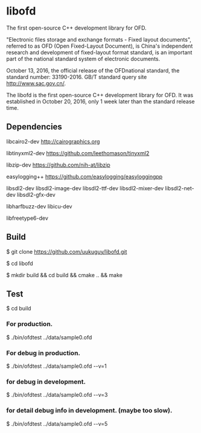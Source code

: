 # libofd
The first open-source C++ development library for OFD.

"Electronic files storage and exchange formats - Fixed layout documents", referred to as OFD (Open Fixed-Layout Document), is China's independent research and development of fixed-layout format standard, is an important part of the national standard system of electronic documents.  

October 13, 2016, the official release of the OFDnational standard, the standard number: 33190-2016. GB/T standard query site http://www.sac.gov.cn/.

The libofd is the first open-source C++ development library for OFD. It was established in October 20, 2016, only 1 week later than the standard release time. 

## Dependencies

libcairo2-dev http://cairographics.org

libtinyxml2-dev https://github.com/leethomason/tinyxml2  

libzip-dev https://github.com/nih-at/libzip 

easylogging++ https://github.com/easylogging/easyloggingpp

libsdl2-dev
libsdl2-image-dev
libsdl2-ttf-dev
libsdl2-mixer-dev
libsdl2-net-dev
libsdl2-gfx-dev

libharfbuzz-dev
libicu-dev

libfreetype6-dev

## Build

$ git clone https://github.com/uukuguy/libofd.git

$ cd libofd

$ mkdir build && cd build && cmake .. && make

## Test

$ cd build

### For production.
$ ./bin/ofdtest ../data/sample0.ofd 

### For debug in production.
$ ./bin/ofdtest ../data/sample0.ofd --v=1

### for debug in development.
$ ./bin/ofdtest ../data/sample0.ofd --v=3

### for detail debug info in development. (maybe too slow).
$ ./bin/ofdtest ../data/sample0.ofd --v=5

